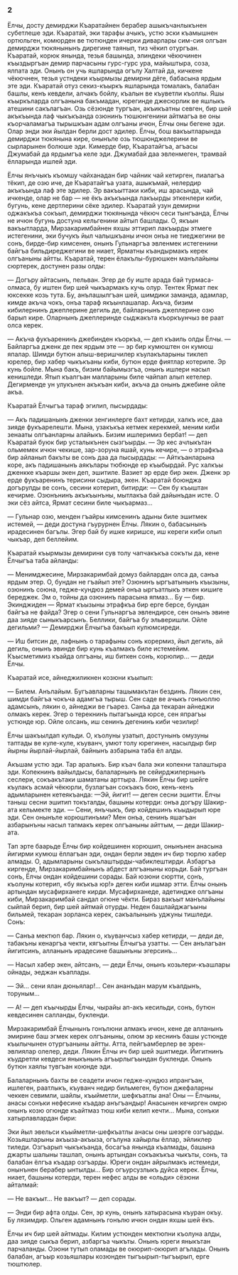 ### 2

Ёлчы, досту демирджи Къаратайнен берабер ашыкъчанлыкънен субетлеше эди.
Къаратай, эки тарафы ачыкъ, устю эски къамышнен ортюльген, комюрден ве тютюнден ичерки диварлары сим-сия олгъан демирджи тюкянынынъ дирегине таянып, тиз чёкип отургъан.
Къаратай, корюк янында, тезья башында, элиндеки чёкючинен къыздыргъан демир парчасыны гурс-гурс ура, майыштыра, соза, ялпата эди.
Онынъ он учь яшларында огълу Халтай да, кичкене чёкючнен, тезья устндеки къырмызы демирни дёге, бабасына ярдым эте эди.
Къаратай отуз секиз-къыркъ яшларында томалакъ, балабан башлы, кенъ кевдели, алчакъ бойлу, къалын ве къуветли къоллы.
Яшы къыркъларда олгъанына бакъмадан, юрегинде джесюрлик ве яшлыкъ атешини сакълагъан.
Озь сёзюнде тургъан, акъикъатны севген, бир шей акъкъында лаф чыкъкъанда озюнинъ тюшюнгенини айтмагъа ве оны къорчаламагъа тырышкъан адам олгъаны ичюн, Ёлчы оны бегене эди.
Олар энди эки йылдан берли дост эдилер.
Ёлчы, бош вакъытларында демирджи тюкянына кире, онынъле озь тюшюнджелерини ве сырларынен болюше эди.
Кимерде бир, Къаратайгъа, агъасы Джумабай да ярдымгъа келе эди.
Джумабай даа эвленмеген, трамвай ёлларында ишлей эди.

Ёлчы янъчыкъ къомшу чайханадан бир чайник чай кетирген, пиалагъа тёкип, де озю иче, де Къаратайгъа узата, ашыкъмай, нелердир акъкъында лаф эте эдилер.
Эр вакъыттаки киби, иш арасында, чай ичкенде, олар не бар — не ёкъ акъкъында лакъырды эткенлери киби, бугунь, кене дертлерини сёке эдилер.
Къаратай узун демирни оджакъкъа сокъып, демирджи тюкянында чёкюч сеси тынгъанда, Ёлчы не ичюн бугунь достуна кельгенини айтып башлады.
О, якъын вакъытларда, Мирзакаримбайнен яхшы эттирип лакъырды этмеге истегенини, эки бучукъ йыл чалышкъаны ичюн онъа не тиеджегини ве сонъ, бирде-бир кимсенен, онынъ Гульнаргъа эвленмек истегенини байгъа бильдиреджегини ве ниает, Ярматны къандырмакъ керек олгъаныны айтты.
Къаратай, терен ёлакълы-бурюшкен манълайыны сюртерек, достунен разы олды:

— Догъру айтасынъ, пельван.
Эгер де бу иште арада бай турмаса-олмаса, бу иштен бир шей чыкъармакъ кучь олур.
Тентек Ярмат пек юксекке козь тута.
Бу, анълашылгъан шей, шимдики заманда, адамлар, кимде акъча чокъ, онъа тараф якъынлашалар.
Акъча, бизим кибилернинъ джеплерине дегиль де, байларнынъ джеплерине озю барып кире.
Оларнынъ джеплеринде сыджакъта къоркъунчыз ве раат олса керек.

— Акъча фукъаренинъ джебинден къоркъа, — деп къаиль олды Ёлчы.
— Байларгъа дженк де пек ярдым эте — эр бир кумюштен он кумюш япалар.
Шимди бутюн алыш-веришчилер къулакъларыны тиклеп юрелер, бир хабер чыкъкъаны киби, бутюн ерде фиятлар котериле.
Эр кунь бойле.
Мына бакъ, бизим байымызгъа, онынъ ишлери насыл кенишледи.
Ятып къалгъан малларыны биле чайпап алып кетелер.
Дегирменде ун улукънен акъкъан киби, акъча да онынъ джебине ойле акъа.

Къаратай Ёлчыгъа тараф эгилип, пысырдады:

— Акъ падишанынъ дженки зенгинлерге бахт кетирди, халкъ исе, даа зияде фукъарелешти.
Мына, узакъкъа кетмек керекмей, меним киби зенааты олгъанларны алайыкъ.
Бизим ишлеримиз бербат! — деп Къаратай буюк бир усталыкънен сызгъырды.
— Эр кес ачлыкътан ольмемек ичюн чекише, зар-зоруна яшай, кунь кечире, — о этрафкъа бир айланып бакъты ве сонъ даа да пысырдады:
— Айткъанларына коре, акъ падишанынъ аякълары тюбюнде ер къыбырдай.
Рус халкъы дженкке къаршы экен деп, эшитиле.
Вазиет эр ерде бир экен.
Дженк эр ерде фукъаренинъ терисини сыдыра, экен.
Къаратай боюнджа догърулды ве сонъ, сесини котерип, битирди:
— Сен бу къыштан кечирме.
Озюнънинъ акъкъынъны, мытлакъа бай дайынъдан исте.
О эки сёз айтса, Ярмат сесини биле чыкъармаз...

— Гульнар озю, менден гъайры кимсенинъ адыны биле эшитмек истемей, — деди достуна гъурурнен Ёлчы.
Лякин о, бабасынынъ ирадесинен багълы.
Эгер бай бу ишке киришсе, иш кереги киби олып чыкъар, деп беллейим.

Къаратай къырмызы демирини сув толу чапчакъкъа сокъты да, кене Ёлчыгъа таба айланды:

— Менимджесине, Мирзакаримбай домуз байлардан олса да, санъа ярдым этер.
О, бундан не гъайып эте?
Озюнинъ ыргъатынынъ къызыны, озюнинъ союна, гедже-кундюз демей онъа ыргъатлыкъ эткен кишиге береджек.
Эм о, тойны да озюнинъ парасына япмаз...
Бу — бир.
Экинджиден — Ярмат къызыны этрафкъа бир ерге берсе, бундан байгъа не файда?
Эгер о сени Гульнаргъа эвлендирсе, сен онынъ эвине даа зияде сыныкъарсынъ.
Беллики, байгъа бу эльверишли.
Ойле дегильми? — Демирджи Ёлчыгъа бакъып кулюмсиреди.

— Иш битсин де, лафнынъ о тарафыны сонъ корермиз, йыл дегиль, ай дегиль, онынъ эвинде бир кунь къалмакъ биле истемейим.
Къысметимиз къайда олгъаны, иш биткен сонъ, корюлир... — деди Ёлчы.

Къаратай исе, айнеджиликнен козюни къыпып:

— Билем.
Анълайым.
Бугъавларны ташымакътан бездинъ.
Лякин сен, шимди байгъа чокъча адамгъа тырыш.
Сен саде ве ачыкъ гонъюллю адамсынъ, лякин о, айнеджи ве гъарез.
Санъа да текаран айнеджи олмакъ керек.
Эгер о терекнинъ пытагъында юрсе, сен япрагъы устюнде юр.
Ойле олсанъ, иш сенинъ дегенинъ киби чезилир!

Ёлчы шакъылдап кульди.
О, къолуны узатып, достунынъ омузуны таптады ве куле-куле, къуванч, умют толу юрегинен, насылдыр бир йырны йырлай-йырлай, байнынъ азбарына таба ёл алды.

Акъшам устю эди.
Тар аралыкъ.
Бир къач бала эки копекни талаштыра эди.
Копекнинъ вайылдысы, балаларнынъ ве сейирджилернынъ сеслери, сокъакътаки шаматаны арттыра.
Лякин Ёлчы бир шейге къулакъ асмай чёкюрли, бузлагъан сокъакъ бою, кенъ-кенъ адымларынен кетеякъанда:
—Эй, йигит! — деген сесни эшитти.
Ёлчы таныш сесни эшитип токъталды, башыны котерди: онъа догъру Шакир-ата кельмекте эди.
— Сени, янъчыкъ, бир койдешинъ къыдырып юре эди.
Сен онынъле корюштинъми?
Мен онъа, сенинъ яшагъан азбарынъны насыл тапмакъ керек олгъаныны айттым, — деди Шакир-ата.

Taп эрте баарьде Ёлчы бир койдешинен корюшип, онынънен анасына йигирми кумюш ёллагъан эди, ондан берли эвден ич бир тюрлю хабер алмады.
О, адымларыны сыкълаштырды-чабиклештирди.
Азбаргъа киргенде, Мирзакаримбайнынъ абдест алгъаныны корьди.
Бай тургъан сонъ, Ёлчы ондан койдешини сорады.
Бай юзюни сюртти, сонъ, къолуны котерип, «бу якъкъа юр!» деген киби ишмар этти.
Ёлчы онынъ артындан мусафирханеге кирди.
Мусафирханеде, адетиндже олгъаны киби, Мирзакаримбай сандал огюне чёкти.
Бираз вакъыт манълайыны сыйпай берип, бир шей айтмай отурды.
Неден башлайджагъыны бильмей, текаран зорланса керек, сакъалынынъ уджуны тишледи.
Сонъ:

— Санъа мектюп бар.
Лякин о, къуванчсыз хабер кетирди, — деди де, табакъны кенаргъа чекти, кягъытны Ёлчыгъа узатты.
— Сен анълагъан йигитсинъ, алланынъ ирадесине башынъны эгерсинъ...

— Насыл хабер экен, айтсанъ, — деди Ёлчы, онынъ козьлери-къашлары ойнады, эеджан къаплады.

— Эй... сени ялан дюньялар!...
Сен ананъдан марум къалдынъ, торуным...

— А! — деп къычырды Ёлчы, чырайы ап-акъ кесильди, сонъ, бутюн кевдесинен салланды, букленди.

Мирзакаримбай Ёлчынынъ гонълюни алмакъ ичюн, кене де алланынъ эмирине баш эгмек керек олгъаныны, олюм эр кеснинъ башы устюнде къылычынен отургъаныны айтты.
Атта, пейгъамберлер ве эрен-эвлиялар олелер, деди.
Лякин Ёлчы ич бир шей эшитмеди.
Йигитнинъ къудретли кевдеси яныкънынъ агъырлыгъындан букленди.
Онынъ бутюн хаялы тувгъан коюнде эди. 

Балаларнынъ бахты ве сеадети ичюн гедже-кундюз ипрангъан, ишлеген, раатлыкъ, къуванч недир бильмеген, бутюн джефаларны чеккен севимли, шайлы, къыйметли, шефкъатлы ана!
Оны — Ёлчыны, анасы сонъки нефесине къадар анъгъандыр!
Анасынен кечирген омрю онынъ козю огюнде къайтмаз тюш киби келип кечти...
Мына, сонъки хатырлавлардан бири:

Эки йыл эвельси къыйметли-шефкъатлы анасы оны шеэрге озгъарды.
Козьяшларыны акъыза-акъыза, огълуна хайырлы ёллар, эйликлер тиледи.
Озгъарып чыкъкъанда, босагъа янында къалмады, башына джарты шалыны ташлап, онынъ артындан сокъакъкъа чыкъты, сонъ, та балабан ёлгъа къадар озгъарды.
Юреги ондан айрылмакъ истемеди, онынънен берабер ынтылды...
Бир огъурсузлыкъ дуйса керек.
Ёлчы, ниает, башыны котерди, терен нефес алды ве «ольди» сёзюни айталмай:

— Не вакъыт...
Не вакъыт? — деп сорады.

— Энди бир афта олды.
Сен, эр кунь, онынъ хатырасына къуран окъу.
Бу лязимдир.
Ольген адамнынъ гонълю ичюн ондан яхшы шей ёкъ.

Ёлчы ич бир шей айтмады.
Килим устюнден мектюпни къолуна алды, даа зияде сыкъа берип, азбаргъа чыкъты.
Онынъ юреги яныкътан парчаланды.
Озюни тутып оламады ве окюрип-окюрип агълады.
Онынъ балабан, агъыр козьяшлары козюнден тыгъырып-тыгъырып, ерге тюштюлер.